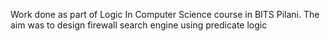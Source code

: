
Work done as part of Logic In Computer Science course in BITS Pilani. The aim was to design firewall search engine using predicate logic
